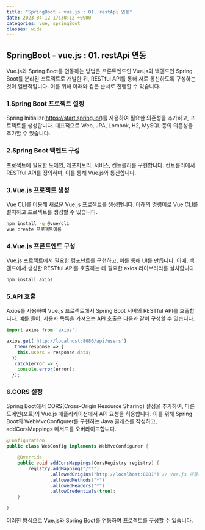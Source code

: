 ```yaml
---
title: "SpringBoot - vue.js : 01. restApi 연동"
date: 2023-04-12 17:30:12 +0900
categories: vue, springBoot
classes: wide
---
```


## SpringBoot - vue.js : 01. restApi 연동
Vue.js와 Spring Boot를 연동하는 방법은 프론트엔드인 Vue.js와 백엔드인 Spring Boot를 분리된 프로젝트로 개발한 뒤, RESTful API를 통해 서로 통신하도록 구성하는 것이 일반적입니다. 이를 위해 아래와 같은 순서로 진행할 수 있습니다.


### 1.Spring Boot 프로젝트 설정
Spring Initializr(https://start.spring.io/)를 사용하여 필요한 의존성을 추가하고, 프로젝트를 생성합니다. 대표적으로 Web, JPA, Lombok, H2, MySQL 등의 의존성을 추가할 수 있습니다.

### 2.Spring Boot 백엔드 구성
프로젝트에 필요한 도메인, 레포지토리, 서비스, 컨트롤러를 구현합니다. 컨트롤러에서 RESTful API를 정의하며, 이를 통해 Vue.js와 통신합니다.

### 3.Vue.js 프로젝트 생성
Vue CLI를 이용해 새로운 Vue.js 프로젝트를 생성합니다. 아래의 명령어로 Vue CLI를 설치하고 프로젝트를 생성할 수 있습니다.

```bash
npm install -g @vue/cli
vue create 프로젝트이름
```

### 4.Vue.js 프론트엔드 구성
Vue.js 프로젝트에서 필요한 컴포넌트를 구현하고, 이를 통해 UI를 만듭니다. 이때, 백엔드에서 생성한 RESTful API를 호출하는 데 필요한 axios 라이브러리를 설치합니다.

```bash
npm install axios
```

### 5.API 호출
Axios를 사용하여 Vue.js 프로젝트에서 Spring Boot 서버의 RESTful API를 호출합니다. 예를 들어, 사용자 목록을 가져오는 API 호출은 다음과 같이 구성할 수 있습니다.
```javascript
import axios from 'axios';

axios.get('http://localhost:8080/api/users')
  .then(response => {
    this.users = response.data;
  })
  .catch(error => {
    console.error(error);
  });
```

### 6.CORS 설정
Spring Boot에서 CORS(Cross-Origin Resource Sharing) 설정을 추가하여, 다른 도메인(포트)의 Vue.js 애플리케이션에서 API 요청을 허용합니다. 이를 위해 Spring Boot의 WebMvcConfigurer를 구현하는 Java 클래스를 작성하고, addCorsMappings 메서드를 오버라이드합니다.
```java
@Configuration
public class WebConfig implements WebMvcConfigurer {

    @Override
    public void addCorsMappings(CorsRegistry registry) {
        registry.addMapping("/**")
                .allowedOrigins("http://localhost:8081") // Vue.js 애플리케이션의 URL
                .allowedMethods("*")
                .allowedHeaders("*")
                .allowCredentials(true);
    }

}
```

이러한 방식으로 Vue.js와 Spring Boot를 연동하여 프로젝트를 구성할 수 있습니다. 
